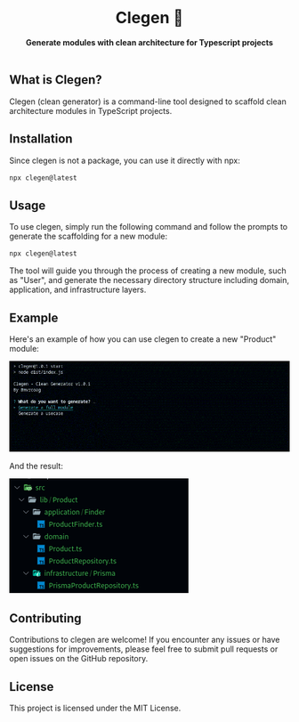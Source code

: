 <div align="center">
  <br>
  <h1>Clegen 🧩</h1>
  <strong>Generate modules with clean architecture for Typescript projects</strong>
</div>
<br>

## What is Clegen?

Clegen (clean generator) is a command-line tool designed to scaffold clean architecture modules in TypeScript projects.

## Installation

Since clegen is not a package, you can use it directly with npx:

```bash
npx clegen@latest
```

## Usage
To use clegen, simply run the following command and follow the prompts to generate the scaffolding for a new module:

```bash
npx clegen@latest
```

The tool will guide you through the process of creating a new module, such as "User", and generate the necessary directory structure including domain, application, and infrastructure layers.

## Example
Here's an example of how you can use clegen to create a new "Product" module:

![CLI flow](./public/cli-flow.gif)

And the result:

![Result](./public/result.png)

## Contributing
Contributions to clegen are welcome! If you encounter any issues or have suggestions for improvements, please feel free to submit pull requests or open issues on the GitHub repository.

## License
This project is licensed under the MIT License.